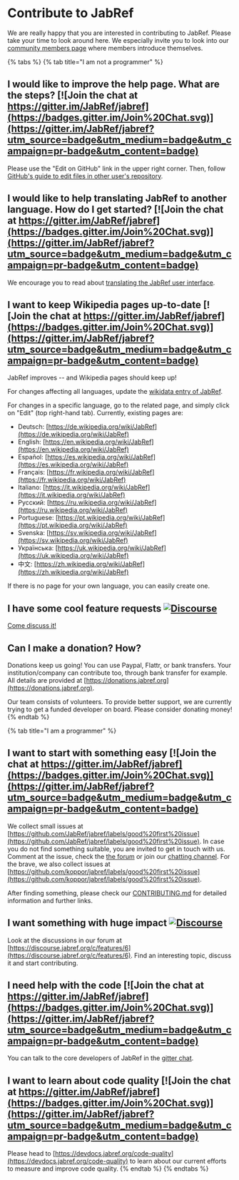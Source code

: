 # Contribute to JabRef

We are really happy that you are interested in contributing to JabRef. Please take your time to look around here. We especially invite you to look into our [community members page](https://discourse.jabref.org/t/community-members/1868?u=koppor) where members introduce themselves.

{% tabs %}
{% tab title="I am not a programmer" %}
## I would like to improve the help page. What are the steps? [![Join the chat at https://gitter.im/JabRef/jabref](https://badges.gitter.im/Join%20Chat.svg)](https://gitter.im/JabRef/jabref?utm_source=badge&utm_medium=badge&utm_campaign=pr-badge&utm_content=badge)

Please use the "Edit on GitHub" link in the upper right corner. Then, follow [GitHub's guide to edit files in other user's repository](https://help.github.com/en/github/managing-files-in-a-repository/editing-files-in-another-users-repository).

## I would like to help translating JabRef to another language. How do I get started? [![Join the chat at https://gitter.im/JabRef/jabref](https://badges.gitter.im/Join%20Chat.svg)](https://gitter.im/JabRef/jabref?utm_source=badge&utm_medium=badge&utm_campaign=pr-badge&utm_content=badge)

We encourage you to read about [translating the JabRef user interface](how-to-translate-the-ui.md).

## I want to keep Wikipedia pages up-to-date [![Join the chat at https://gitter.im/JabRef/jabref](https://badges.gitter.im/Join%20Chat.svg)](https://gitter.im/JabRef/jabref?utm_source=badge&utm_medium=badge&utm_campaign=pr-badge&utm_content=badge)

JabRef improves -- and Wikipedia pages should keep up!

For changes affecting all languages, update the [wikidata entry of JabRef](https://www.wikidata.org/wiki/Q1676802).

For changes in a specific language, go to the related page, and simply click on "Edit" \(top right-hand tab\). Currently, existing pages are:

* Deutsch: [https://de.wikipedia.org/wiki/JabRef](https://de.wikipedia.org/wiki/JabRef)
* English: [https://en.wikipedia.org/wiki/JabRef](https://en.wikipedia.org/wiki/JabRef)
* Español: [https://es.wikipedia.org/wiki/JabRef](https://es.wikipedia.org/wiki/JabRef)
* Français: [https://fr.wikipedia.org/wiki/JabRef](https://fr.wikipedia.org/wiki/JabRef)
* Italiano: [https://it.wikipedia.org/wiki/JabRef](https://it.wikipedia.org/wiki/JabRef)
* Русский: [https://ru.wikipedia.org/wiki/JabRef](https://ru.wikipedia.org/wiki/JabRef)
* Portuguese: [https://pt.wikipedia.org/wiki/JabRef](https://pt.wikipedia.org/wiki/JabRef)
* Svenska: [https://sv.wikipedia.org/wiki/JabRef](https://sv.wikipedia.org/wiki/JabRef)
* Українська: [https://uk.wikipedia.org/wiki/JabRef](https://uk.wikipedia.org/wiki/JabRef)
* 中文: [https://zh.wikipedia.org/wiki/JabRef](https://zh.wikipedia.org/wiki/JabRef)

If there is no page for your own language, you can easily create one.

## I have some cool feature requests [![Discourse](https://img.shields.io/badge/discourse-online-green.svg)](https://discourse.jabref.org/c/features/6)

[Come discuss it!](http://discourse.jabref.org/)

## Can I make a donation? How?

Donations keep us going! You can use Paypal, Flattr, or bank transfers. Your institution/company can contribute too, through bank transfer for example. All details are provided at [https://donations.jabref.org](https://donations.jabref.org).

Our team consists of volunteers. To provide better support, we are currently trying to get a funded developer on board. Please consider donating money!
{% endtab %}

{% tab title="I am a programmer" %}
## I want to start with something easy [![Join the chat at https://gitter.im/JabRef/jabref](https://badges.gitter.im/Join%20Chat.svg)](https://gitter.im/JabRef/jabref?utm_source=badge&utm_medium=badge&utm_campaign=pr-badge&utm_content=badge)

We collect small issues at [https://github.com/JabRef/jabref/labels/good%20first%20issue](https://github.com/JabRef/jabref/labels/good%20first%20issue). In case you do not find something suitable, you are invited to get in touch with us. Comment at the issue, check the [the forum](https://discourse.jabref.org/) or join our [chatting channel](https://gitter.im/JabRef/jabref). For the brave, we also collect issues at [https://github.com/koppor/jabref/labels/good%20first%20issue](https://github.com/koppor/jabref/labels/good%20first%20issue).

After finding something, please check our [CONTRIBUTING.md](https://github.com/JabRef/jabref/blob/master/CONTRIBUTING.md) for detailed information and further links.

## I want something with huge impact [![Discourse](https://img.shields.io/badge/discourse-online-green.svg)](https://discourse.jabref.org/c/features/6)

Look at the discussions in our forum at [https://discourse.jabref.org/c/features/6](https://discourse.jabref.org/c/features/6). Find an interesting topic, discuss it and start contributing.

## I need help with the code [![Join the chat at https://gitter.im/JabRef/jabref](https://badges.gitter.im/Join%20Chat.svg)](https://gitter.im/JabRef/jabref?utm_source=badge&utm_medium=badge&utm_campaign=pr-badge&utm_content=badge)

You can talk to the core developers of JabRef in the [gitter chat](https://gitter.im/JabRef/jabref).

## I want to learn about code quality [![Join the chat at https://gitter.im/JabRef/jabref](https://badges.gitter.im/Join%20Chat.svg)](https://gitter.im/JabRef/jabref?utm_source=badge&utm_medium=badge&utm_campaign=pr-badge&utm_content=badge)

Please head to [https://devdocs.jabref.org/code-quality](https://devdocs.jabref.org/code-quality) to learn about our current efforts to measure and improve code quality.
{% endtab %}
{% endtabs %}

